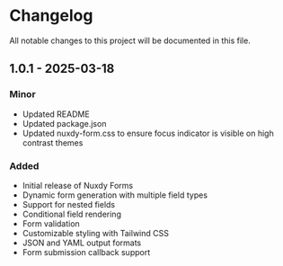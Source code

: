 # Changelog

All notable changes to this project will be documented in this file.

## 1.0.1 - 2025-03-18

### Minor

- Updated README
- Updated package.json
- Updated nuxdy-form.css to ensure focus indicator is visible on high contrast themes

### Added

- Initial release of Nuxdy Forms
- Dynamic form generation with multiple field types
- Support for nested fields
- Conditional field rendering
- Form validation
- Customizable styling with Tailwind CSS
- JSON and YAML output formats
- Form submission callback support
